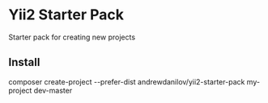 Yii2 Starter Pack
====
Starter pack for creating new projects

Install
----
composer create-project --prefer-dist andrewdanilov/yii2-starter-pack my-project dev-master